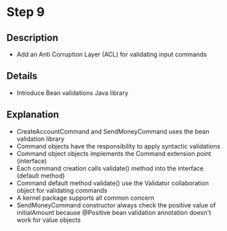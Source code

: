 # Step 9

## Description

- Add an Anti Corruption Layer (ACL) for validating input commands

## Details

- Introduce Bean validations Java library

## Explanation

- CreateAccountCommand and SendMoneyCommand uses the bean validation library
- Command objects have the responsibility to apply syntactic validations
- Command object objects implements the Command extension point (interface)
- Each command creation calls validate() method into the interface (default method)
- Command default method validate() use the Validator collaboration object for validating commands
- A kernel package supports all common concern
- SendMoneyCommand constructor always check the positive value of initialAmount because @Positive bean validation
  annotation doesn't work for value objects 
